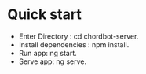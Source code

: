 # Quick start

* Enter Directory : cd chordbot-server.
* Install dependencies : npm install.
* Run app: ng start.
* Serve app: ng serve.